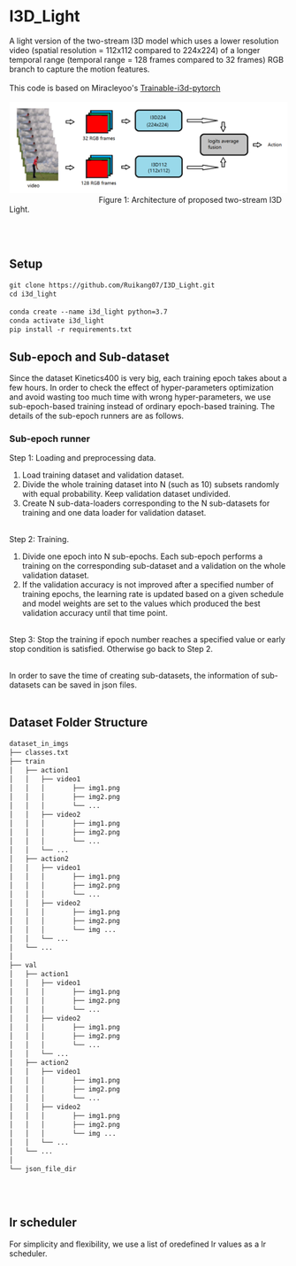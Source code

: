 
# I3D_Light

A light version of the two-stream I3D model which uses a lower resolution video (spatial resolution = 112x112 compared to 224x224) of a longer temporal range (temporal range = 128 frames compared to 32 frames) RGB branch to capture the motion features. <br>
<br>
This code is based on Miracleyoo's [Trainable-i3d-pytorch](https://github.com/miracleyoo/Trainable-i3d-pytorch)
<br><br>
<img src="I3D-Light.png">
&nbsp;           &nbsp;Figure 1: Architecture of proposed two-stream I3D Light.

<br><br>

## Setup

```shell
git clone https://github.com/Ruikang07/I3D_Light.git
cd i3d_light

conda create --name i3d_light python=3.7
conda activate i3d_light
pip install -r requirements.txt
```

## Sub-epoch and Sub-dataset
Since the dataset Kinetics400 is very big, each training epoch takes about a few hours. In order to check the effect of hyper-parameters optimization and avoid wasting too much time with wrong hyper-parameters, we use sub-epoch-based training instead of ordinary epoch-based training. The details of the sub-epoch runners are as follows.

### Sub-epoch runner

Step 1: Loading and preprocessing data. <br>
1)	Load training dataset and validation dataset.<br>
2)	Divide the whole training dataset into N (such as 10) subsets randomly with equal probability. Keep validation dataset undivided. <br>
3)	Create N sub-data-loaders corresponding to the N sub-datasets for training and one data loader for validation dataset. <br><br>

Step 2: Training. <br>
1)	Divide one epoch into N sub-epochs. Each sub-epoch performs a training on the corresponding sub-dataset and a validation on the whole validation dataset. <br>
2)	If the validation accuracy is not improved after a specified number of training epochs, the learning rate is updated based on a given schedule and model weights are set to the values which produced the best validation accuracy until that time point.<br><br>

Step 3: Stop the training if epoch number reaches a specified value or early stop condition is satisfied. Otherwise go back to Step 2.<br><br>

In order to save the time of creating sub-datasets, the information of sub-datasets can be saved in json files.<br><br>



## Dataset Folder Structure

```
dataset_in_imgs
├── classes.txt
├── train
│   ├── action1
│   │   ├── video1
│   │   │       ├── img1.png
│   │   │       ├── img2.png
│   │   │       └── ...
│   │   ├── video2
│   │   │       ├── img1.png
│   │   │       ├── img2.png
│   │   │       └── ...
│   │   └── ...
│   ├── action2
│   │   ├── video1
│   │   │       ├── img1.png
│   │   │       ├── img2.png
│   │   │       └── ...
│   │   ├── video2
│   │   │       ├── img1.png
│   │   │       ├── img2.png
│   │   │       └── img ...
│   │   └── ...
│   └── ...
│
├── val
│   ├── action1
│   │   ├── video1
│   │   │       ├── img1.png
│   │   │       ├── img2.png
│   │   │       └── ...
│   │   ├── video2
│   │   │       ├── img1.png
│   │   │       ├── img2.png
│   │   │       └── ...
│   │   └── ...
│   ├── action2
│   │   ├── video1
│   │   │       ├── img1.png
│   │   │       ├── img2.png
│   │   │       └── ...
│   │   ├── video2
│   │   │       ├── img1.png
│   │   │       ├── img2.png
│   │   │       └── img ...
│   │   └── ...
│   └── ...
│
└── json_file_dir
```
<br><br>

## lr scheduler
For simplicity and flexibility, we use a list of oredefined lr values as a lr scheduler.
